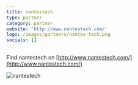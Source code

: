 ```yaml
---
title: nantestech
type: partner
category: partner
website: 'http://www.nantestech.com/'
logo: /images/partners/nantes-tech.png
socials: []
---
```


Find nantestech on [http://www.nantestech.com/](http://www.nantestech.com/)

![nantestech](/images/partners/nantes-tech.png)
